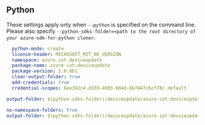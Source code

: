 ## Python

These settings apply only when `--python` is specified on the command line.
Please also specify `--python-sdks-folder=<path to the root directory of your azure-sdk-for-python clone>`.

```yaml
  python-mode: create
  license-header: MICROSOFT_MIT_NO_VERSION
  namespace: azure.iot.deviceupdate
  package-name: azure-iot-deviceupdate
  package-version: 1.0.0b1
  clear-output-folder: true
  add-credentials: true
  credential-scopes: 6ee392c4-d339-4083-b04d-6b7947c6cf78/.default
```

```yaml $(python-mode) == 'create'
output-folder: $(python-sdks-folder)/deviceupdate/azure-iot-deviceupdate
```

```yaml $(python-mode) == 'update'
no-namespace-folders: true
output-folder: $(python-sdks-folder)/deviceupdate/azure-iot-deviceupdate/azure/iot/deviceupdate
```
